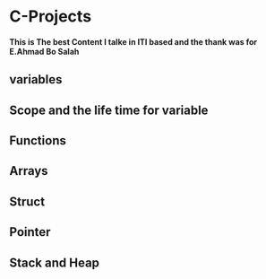 # C-Projects
#### This is The best Content I talke in ITI based and the thank was for E.Ahmad Bo Salah 


## variables 
## Scope and the life time for variable
## Functions 
## Arrays 
## Struct
## Pointer
## Stack and Heap
